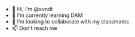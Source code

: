 - 👋 Hi, I’m @xvndt
- 🌱 I’m currently learning DAM
- 💞️ I’m looking to collaborate with my classmates
- 📫 Don't reach me

<!---
xvndt/xvndt is a ✨ special ✨ repository because its `README.md` (this file) appears on your GitHub profile.
You can click the Preview link to take a look at your changes.
--->
